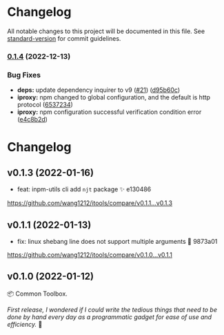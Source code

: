 # Changelog

All notable changes to this project will be documented in this file. See [standard-version](https://github.com/conventional-changelog/standard-version) for commit guidelines.

### [0.1.4](https://github.com/wang1212/itools/compare/v0.1.3...v0.1.4) (2022-12-13)


### Bug Fixes

* **deps:** update dependency inquirer to v9 ([#21](https://github.com/wang1212/itools/issues/21)) ([d95b60c](https://github.com/wang1212/itools/commit/d95b60c8f621dd2925c16e32e5960ef35525a1b1))
* **iproxy:** npm changed to global configuration, and the default is http protocol ([6537234](https://github.com/wang1212/itools/commit/6537234f5b823e4e08474130668dc28505da9697))
* **iproxy:** npm configuration successful verification condition error ([e4c8b2d](https://github.com/wang1212/itools/commit/e4c8b2d1daaef47e090b811c37fb57fbf7073cd5))

# Changelog

## v0.1.3 (2022-01-16)

- feat: inpm-utils cli add `njt` package :sparkles: e130486

https://github.com/wang1212/itools/compare/v0.1.1...v0.1.3

## v0.1.1 (2022-01-13)

- fix: linux shebang line does not support multiple arguments :bug: 9873a01

https://github.com/wang1212/itools/compare/v0.1.0...v0.1.1

## v0.1.0 (2022-01-12)

:package: Common Toolbox.

_First release, I wondered if I could write the tedious things that need to be done by hand every day as a programmatic gadget for ease of use and efficiency._ :tada:
